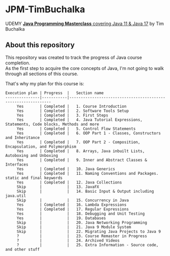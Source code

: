 # JPM-TimBuchalka
UDEMY [**Java Programming Masterclass** covering Java 11 &amp; Java 17](https://www.udemy.com/course/java-the-complete-java-developer-course/) by Tim Buchalka


## About this repository
This repository was created to track the progress of Java course completion.  
As the first step to acquire the core concepts of Java, I'm not going to walk through all sections of this course.

That's why my plan for this course is: 
```
Execution plan | Progress  |   Section name
---------------|-----------|--------------------------------------------------------------
     Yes       | Completed |   1. Course Introduction
     Yes       | Completed |   2. Software Tools Setup
     Yes       | Completed |   3. First Steps
     Yes       | Completed |   4. Java Tutorial Expressions, Statements, Code blocks, Methods and more
     Yes       | Completed |   5. Control Flow Statements
     Yes       | Completed |   6. OOP Part 1 - Classes, Constructors and Inheritance
     Yes       | Completed |   7. OOP Part 2 - Composition, Encapsulation, and Polymorphism
     Yes       | Completed |   8. Arrays, Java inbuilt Lists, Autoboxing and Unboxing
     Yes       | Completed |   9. Inner and Abstract Classes & Interfaces
     Yes       | Completed |   10. Java Generics
     Yes       | Completed |   11. Naming Conventions and Packages.  static and final keywords
     Yes       | Completed |   12. Java Collections
     Skip      |           |   13. JavaFX
     Skip      |           |   14. Basic Input & Output including java.util
     Skip      |           |   15. Concurrency in Java
     Yes       | Completed |   16. Lambda Expressions
     Yes       | Completed |   17. Regular Expressions
     Yes       |           |   18. Debugging and Unit Testing
     Yes       |           |   19. Databases
     Skip      |           |   20. Java Networking Programming
     Skip      |           |   21. Java 9 Module System
     Skip      |           |   22. Migrating Java Projects to Java 9
     ?         |           |   23. Course Remaster in Progress
     ?         |           |   24. Archived Videos
     ?         |           |   25. Extra Information - Source code, and other stuff
